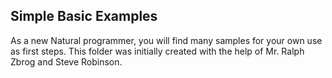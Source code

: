 ## Simple Basic Examples

As a new Natural programmer, you will find many samples for your own use as first steps.
This folder was initially created with the help of Mr. Ralph Zbrog and Steve Robinson.
